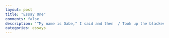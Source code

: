 ```yaml
---
layout: post
title: "Essay One"
comments: false
description: '"My name is Gabe," I said and then  / Took up the blackest of my pens, ...'
categories: essays
---
```

